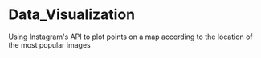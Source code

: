 # Data_Visualization
Using Instagram's API to plot points on a map according to the location of the most popular images
